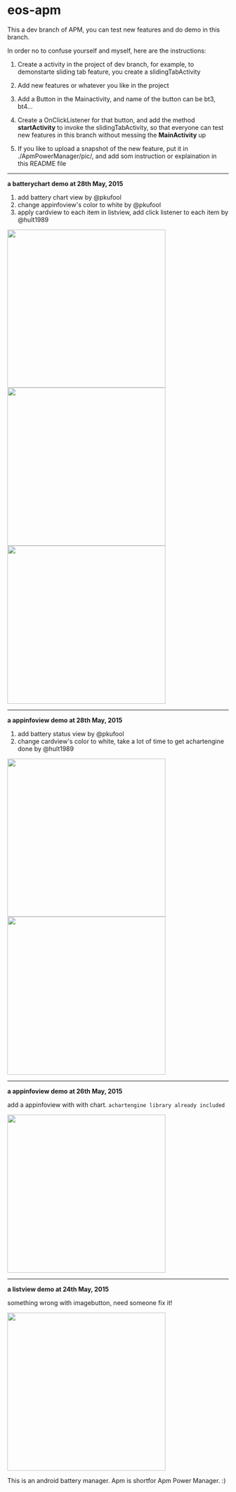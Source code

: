 # eos-apm
This a dev branch of APM, you can test new features and do demo in this branch.

In order no to confuse yourself and myself, here are the instructions:

1. Create a activity in the project of dev branch, for example, to demonstarte sliding tab feature, you create a slidingTabActivity 

2. Add new features or whatever you like in the project

3. Add a Button in the Mainactivity, and name of the button can be bt3, bt4...

3. Create a OnClickListener for that button, and add the method **startActivity** to invoke the slidingTabActivity, so that everyone can test new features in this branch without messing the **MainActivity** up
4. If you like to upload a snapshot of the new feature, put it in ./ApmPowerManager/pic/, and add som instruction or explaination in this README file


- - -
**a batterychart demo at 28th May, 2015**

1. add battery chart view by @pkufool 
2. change appinfoview's color to white by @pkufool
3. apply cardview to each item in listview, add click listener to each item by @hult1989

<img src="https://raw.githubusercontent.com/hult1989/eos-apm/dev/ApmPowerManager/pic/batterychart.png" width="360px"/>

<img src="https://raw.githubusercontent.com/hult1989/eos-apm/dev/ApmPowerManager/pic/appinfoviewv3.png" width="360px"/>

<img src="https://raw.githubusercontent.com/hult1989/eos-apm/dev/ApmPowerManager/pic/listviewv2.png" width="360px" />

- - -
**a appinfoview demo at 28th May, 2015**

1. add battery status view by @pkufool 
2. change cardview's color to white, take a lot of time to get achartengine done by @hult1989

<img src="https://raw.githubusercontent.com/hult1989/eos-apm/dev/ApmPowerManager/pic/firstview.png" width="360px"/>

<img src="https://raw.githubusercontent.com/hult1989/eos-apm/dev/ApmPowerManager/pic/appinfoviewv2.png" width="360px"/>



- - -
**a appinfoview demo at 26th May, 2015**

add a appinfoview with with chart. `achartengine library already included`

<img src="https://raw.githubusercontent.com/hult1989/eos-apm/dev/ApmPowerManager/pic/appinfoview.png" width="360px"/>


- - -
**a listview demo at 24th May, 2015**

something wrong with imagebutton, need someone fix it!

<img src="https://raw.githubusercontent.com/hult1989/eos-apm/dev/ApmPowerManager/pic/listview.png" width="360px" />

This is an android battery manager. Apm is shortfor Apm Power Manager. :)

 

